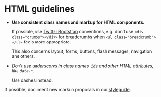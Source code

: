 # HTML guidelines

* **Use consistent class names and markup for HTML components.**

    If possible, use [Twitter Bootstrap](http://twitter.github.com/bootstrap/) conventions, e.g. don’t use `<div class="crumbs"></div>` for breadcrumbs when `<ul class="breadcrumb"></ul>` feels more appropriate.

    This also concerns layout, forms, buttons, flash messages, navigation and others.

* *Don’t use underscores in class names, `id`s and other HTML attributes, like `data-*`.*

    Use dashes instead.

If possible, document new markup proposals in our [styleguide](https://github.com/monterail/boilerplate-rails).

